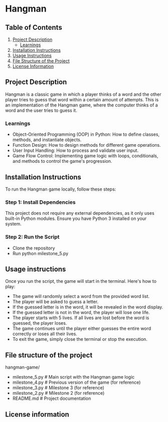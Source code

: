 # Hangman

## Table of Contents
1. [Project Description](#project-description)  
   - [Learnings](#learnings) 
2. [Installation Instructions](#installation-instructions)  
3. [Usage Instructions](#usage-instructions)  
4. [File Structure of the Project](#file-structure-of-the-project)  
5. [License Information](#license-information)  

## Project Description
Hangman is a classic game in which a player thinks of a word and the other player tries to guess that word within a certain amount of attempts.
This is an implementation of the Hangman game, where the computer thinks of a word and the user tries to guess it. 

### Learnings 
- Object-Oriented Programming (OOP) in Python: How to define classes, methods, and instantiate objects.
- Function Design: How to design methods for different game operations.
- User Input Handling: How to process and validate user input.
- Game Flow Control: Implementing game logic with loops, conditionals, and methods to control the game's progression.

## Installation Instructions
To run the Hangman game locally, follow these steps:

### Step 1: Install Dependencies
This project does not require any external dependencies, as it only uses built-in Python modules. Ensure you have Python 3 installed on your system.

### Step 2: Run the Script
- Clone the repository
- Run python milestone_5.py

## Usage instructions
Once you run the script, the game will start in the terminal. Here's how to play:

- The game will randomly select a word from the provided word list.
- The player will be asked to guess a letter.
- If the guessed letter is in the word, it will be revealed in the word display.
- If the guessed letter is not in the word, the player will lose one life.
- The player starts with 5 lives. If all lives are lost before the word is guessed, the player loses.
- The game continues until the player either guesses the entire word correctly or loses all their lives.
- To exit the game, simply close the terminal or stop the execution.

## File structure of the project
hangman-game/
- milestone_5.py          # Main script with the Hangman game logic
- milestone_4.py          # Previous version of the game (for reference)
- milestone_3.py          # Milestone 3 (for reference)
- milestone_2.py          # Milestone 2 (for reference)
- README.md               # Project documentation


## License information
